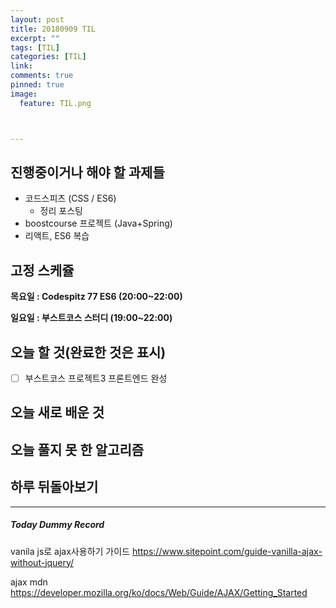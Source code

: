 ```yaml
---
layout: post
title: 20180909 TIL
excerpt: ""
tags: [TIL]
categories: [TIL]
link:
comments: true
pinned: true
image:
  feature: TIL.png



---
```


## 진행중이거나 해야 할 과제들

- 코드스피츠 (CSS / ES6)
  - 정리 포스팅
- boostcourse 프로젝트 (Java+Spring)
- 리액트, ES6 복습

## 고정 스케쥴

**목요일 : Codespitz 77 ES6 (20:00~22:00)**

**일요일 : 부스트코스 스터디 (19:00~22:00)**

## 오늘 할 것(완료한 것은 표시)

- [ ] 부스트코스 프로젝트3 프론트엔드 완성

## 오늘 새로 배운 것



## 오늘 풀지 못 한 알고리즘



## 하루 뒤돌아보기





------

##### Today Dummy Record

vanila js로 ajax사용하기 가이드
https://www.sitepoint.com/guide-vanilla-ajax-without-jquery/

ajax mdn 
https://developer.mozilla.org/ko/docs/Web/Guide/AJAX/Getting_Started
